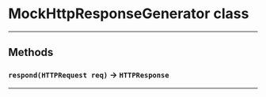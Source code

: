 # MockHttpResponseGenerator class
---
## Methods
### `respond(HTTPRequest req)` → `HTTPResponse`
---
